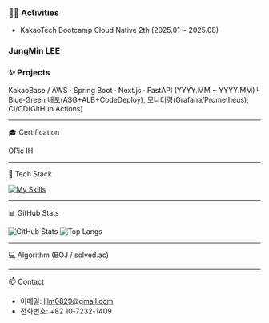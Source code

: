 ### 🏃‍♀️ Activities

- KakaoTech Bootcamp Cloud Native 2th (2025.01 ~ 2025.08)
### JungMin LEE

### ✨ Projects

KakaoBase / AWS · Spring Boot · Next.js · FastAPI (YYYY.MM ~ YYYY.MM)└ Blue‑Green 배포(ASG+ALB+CodeDeploy), 모니터링(Grafana/Prometheus), CI/CD(GitHub Actions)

--- 

🎓 Certification

OPic IH

---

🧰 Tech Stack

[![My Skills](https://skillicons.dev/icons?i=aws,terraform,docker,githubactions,mysql)](https://skillicons.dev)

---

📊 GitHub Stats

![GitHub Stats](https://github-readme-stats.vercel.app/api?username=<JungMinB7>&show_icons=true&theme=transparent)
![Top Langs](https://github-readme-stats.vercel.app/api/top-langs/?username=<JungMinB7>&layout=compact)

---

💻 Algorithm (BOJ / solved.ac)


---

📫 Contact

- 이메일: ljlm0829@gmail.com
- 전화번호: +82 10-7232-1409
